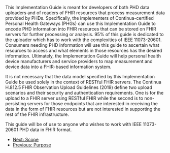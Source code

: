 This Implementation Guide is meant for developers of both PHD data uploaders and of readers of FHIR resources that process measurement data provided by PHDs. Specifically, the implementers of Continua-certified Personal Health Gateways (PHGs) can use this Implementation Guide to encode PHD information into FHIR resources that can be stored on FHIR servers for further processing or analysis. 95% of this guide is dedicated to the uploader which has to work with the complexities of IEEE 11073-20601. Consumers needing PHD information will use this guide to ascertain what resources to access and what elements in those resources has the desired information. Ultimately, the Implementation Guide will help personal health device manufacturers and service providers to map measurement and device data into a FHIR-based information system.

It is not necessary that the data model specified by this Implementation Guide be used solely in the context of RESTful FHIR servers. The Continua H.812.5 FHIR Observation Upload Guidelines (2019) define two upload scenarios and their security and authentication requirements. One is for the upload to a FHIR server using RESTful FHIR while the second is to non-persisting servers for those endpoints that are interested in receiving the data in the form of FHIR resources but are not interested in supporting the rest of the FHIR infrastructure.

This guide will be of use to anyone who wishes to work with IEEE 11073-20601 PHD data in FHIR format. 

 - [Next: Scope](Scope.html)
 - [Previous: Purpose](Purpose.html)
